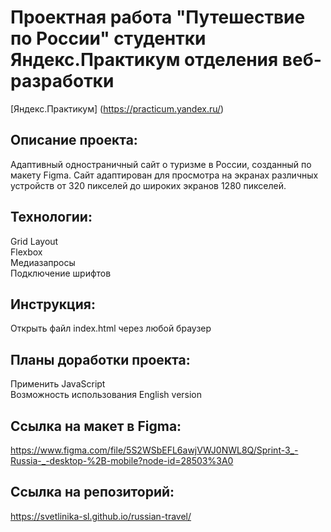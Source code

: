 # **Проектная работа "Путешествие по России" студентки Яндекс.Практикум отделения веб-разработки**
[Яндекс.Практикум] (https://practicum.yandex.ru/)

## Описание проекта:
Адаптивный одностраничный сайт о туризме в России, созданный по макету Figma. 
Сайт адаптирован для просмотра на экранах различных устройств от 320 пикселей до широких экранов 1280 пикселей.

## Технологии:
Grid Layout  
Flexbox  
Медиазапросы  
Подключение шрифтов  

## Инструкция:
Открыть файл index.html через любой браузер

## Планы доработки проекта:
 Применить JavaScript  
Возможность использования English version  

## Ссылка на макет в Figma:
https://www.figma.com/file/5S2WSbEFL6awjVWJ0NWL8Q/Sprint-3_-Russia-_-desktop-%2B-mobile?node-id=28503%3A0

## Ссылка на репозиторий: 
https://svetlinika-sl.github.io/russian-travel/
